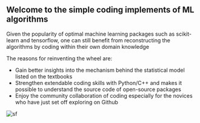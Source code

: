 ## Welcome to the simple coding implements of ML algorithms 
Given the popularity of optimal machine learning packages such as scikit-learn and tensorflow, one can still benefit from reconstructing the algorithms by coding within their own domain knowledge

The reasons for reinventing the wheel are:
* Gain better insights into the mechanism behind the statistical model listed on the textbooks
* Strengthen extendable coding skills with Python/C++ and makes it possible to understand the source code of open-source packages
* Enjoy the community collaboration of coding especially for the novices who have just set off exploring on Github
<img src="http://scikit-learn.org/stable/_images/math/47537fc301bbf8971084f2ecbaa76658ad088235.png" alt="sf" />


